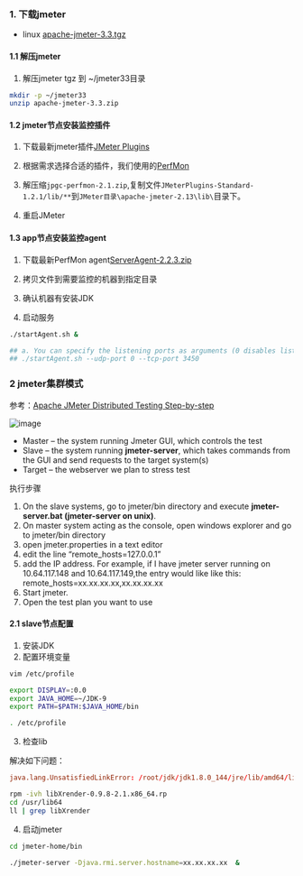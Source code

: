 ### 1. 下载jmeter

+ linux [apache-jmeter-3.3.tgz](http://jmeter.apache.org/download_jmeter.cgi)

#### 1.1 解压jmeter

1. 解压jmeter tgz 到 ~/jmeter33目录

```sh
mkdir -p ~/jmeter33
unzip apache-jmeter-3.3.zip
```

#### 1.2 jmeter节点安装监控插件

1. 下载最新jmeter插件[JMeter Plugins](http://jmeter-plugins.org/downloads/all/#Latest-Stable-Release)

2. 根据需求选择合适的插件，我们使用的[PerfMon](https://jmeter-plugins.org/wiki/PerfMon/)

3. 解压缩`jpgc-perfmon-2.1.zip`,复制文件`JMeterPlugins-Standard-1.2.1/lib/**`到`JMeter目录\apache-jmeter-2.13\lib\`目录下。

4. 重启JMeter

#### 1.3 app节点安装监控agent

 1. 下载最新PerfMon agent[ServerAgent-2.2.3.zip](https://github.com/undera/perfmon-agent/blob/master/README.md)

 2.  拷贝文件到需要监控的机器到指定目录

 3.  确认机器有安装JDK

 4.  启动服务
 
 ```sh
 ./startAgent.sh &

## a. You can specify the listening ports as arguments (0 disables listening), default is 4444:
## ./startAgent.sh --udp-port 0 --tcp-port 3450
 ```
 
 ### 2 jmeter集群模式

参考：[Apache JMeter Distributed Testing Step-by-step](http://jmeter.apache.org/usermanual/jmeter_distributed_testing_step_by_step.html)

![image](http://jmeter.apache.org/images/screenshots/distributed-names.svg)

+ Master – the system running Jmeter GUI, which controls the test
+ Slave – the system running **jmeter-server**, which takes commands from the GUI and send requests to the target system(s)
+ Target – the webserver we plan to stress test

执行步骤

1. On the slave systems, go to jmeter/bin directory and execute **jmeter-server.bat (jmeter-server on unix)**.
2. On master system acting as the console, open windows explorer and go to jmeter/bin directory
3. open jmeter.properties in a text editor 
4. edit the line “remote_hosts=127.0.0.1”
5. add the IP address. For example, if I have jmeter server running on 10.64.117.148 and 10.64.117.149,the entry would like like this:
   remote_hosts=xx.xx.xx.xx,xx.xx.xx.xx
6. Start jmeter.
7. Open the test plan you want to use

#### 2.1 slave节点配置

1. 安装JDK
2. 配置环境变量

```sh
vim /etc/profile

export DISPLAY=:0.0
export JAVA_HOME=~/JDK-9
export PATH=$PATH:$JAVA_HOME/bin

. /etc/profile
```

3. 检查lib

解决如下问题：

```conf
java.lang.UnsatisfiedLinkError: /root/jdk/jdk1.8.0_144/jre/lib/amd64/libawt_xawt.so: libXrender.so.1: cannot open shared object file: No such file or directory

```

```sh
rpm -ivh libXrender-0.9.8-2.1.x86_64.rp
cd /usr/lib64
ll | grep libXrender
```

4. 启动jmeter

```sh
cd jmeter-home/bin

./jmeter-server -Djava.rmi.server.hostname=xx.xx.xx.xx  &
```

